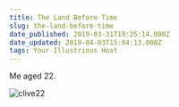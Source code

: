 ```yaml
---
title: The Land Before Time
slug: the-land-before-time
date_published: 2019-03-31T19:25:14.000Z
date_updated: 2019-04-03T15:04:13.000Z
tags: Your Illustrious Host
---
```


Me aged 22.

![clive22](/public/images/2019/03/clive22.jpg)
